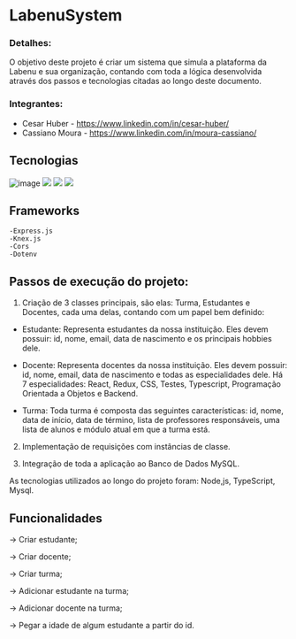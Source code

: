 # LabenuSystem

### Detalhes:

O objetivo deste projeto é criar um sistema que simula a plataforma
da Labenu e sua organização, contando com toda a lógica desenvolvida através dos passos e tecnologias citadas ao longo deste documento.

### Integrantes:

- Cesar Huber - https://www.linkedin.com/in/cesar-huber/
- Cassiano Moura - https://www.linkedin.com/in/moura-cassiano/

## Tecnologias

![image]({https://img.shields.io/badge/Node.js-339933?style=for-the-badge&logo=nodedotjs&logoColor=white})
<img src="{https://img.shields.io/badge/Node.js-339933?style=for-the-badge&logo=nodedotjs&logoColor=white}" />
<img src="{https://img.shields.io/badge/TypeScript-007ACC?style=for-the-badge&logo=typescript&logoColor=white}" />
<img src="{https://img.shields.io/badge/MySQL-005C84?style=for-the-badge&logo=mysql&logoColor=white}" />

## Frameworks

    -Express.js
    -Knex.js
    -Cors
    -Dotenv

## Passos de execução do projeto:

1. Criação de 3 classes principais, são elas: Turma, Estudantes e Docentes,
   cada uma delas, contando com um papel bem definido:

- Estudante: Representa estudantes da nossa instituição. Eles devem
  possuir: id, nome, email, data de nascimento e os principais hobbies dele.

- Docente: Representa docentes da nossa instituição. Eles devem
  possuir: id, nome, email, data de nascimento e todas as especialidades
  dele. Há 7 especialidades: React, Redux, CSS, Testes, Typescript,
  Programação Orientada a Objetos e Backend.

- Turma: Toda turma é composta das seguintes características: id, nome,
  data de início, data de término, lista de professores responsáveis, uma
  lista de alunos e módulo atual em que a turma está.

2. Implementação de requisições com instâncias de classe.

3. Integração de toda a aplicação ao Banco de Dados MySQL.

As tecnologias utilizados ao longo do projeto foram: Node,js, TypeScript, Mysql.

## Funcionalidades

→ Criar estudante;

→ Criar docente;

→ Criar turma;

→ Adicionar estudante na turma;

→ Adicionar docente na turma;

→ Pegar a idade de algum estudante a partir do id.

<!--
 #
Você estuda na Labenu_ há tanto tempo que já parecem anos, não é? Então, hoje, vamos pedir para criar um sistema que represente o básico da nossa organização.

Ele deve possuir, ao menos, as 3 entidades importantes:

1. Estudantes

    Representa estudantes da nossa instituição. Eles devem possuir: id, nome, email, data de nascimento e os principais hobbies dele.

2. Docente

    Representa docentes da nossa instituição. Eles devem possuir: id, nome, email, data de nascimento e todas as especialidades dele. Há 7 especialidades: React, Redux, CSS, Testes, Typescript, Programação Orientada a Objetos e Backend

3. Turma

    Toda turma é composta das seguintes características: id, nome, data de início, data de término, lista de professores responsáveis, uma lista de alunos e módulo atual em que a turma está.

    O módulo pode assumir os valores de 1 a 7 ou `undefined`, indicando que as aulas dessa turma ainda não começaram. Para esse exercício, vamos considerar que existam dois tipos de turma: integral ou noturna. Há uma restrição para o nome das turmas noturnas: tem que terminar com `-na-night`.

As funcionalidades básicas são:

→ Criar estudante;

→ Criar docente;

→ Criar turma;

→ Adicionar estudante na turma;

→ Adicionar docente na turma;

→ Pegar a idade de algum estudante a partir do id -->
